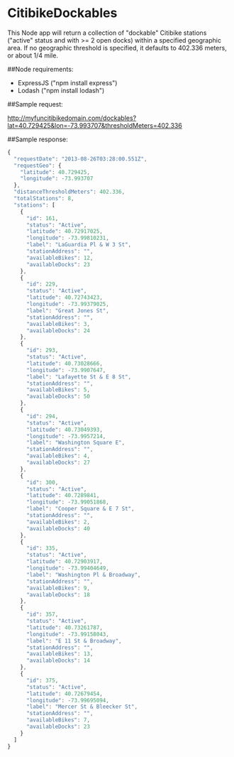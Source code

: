 CitibikeDockables
=================

This Node app will return a collection of "dockable" Citibike stations ("active" status and with >= 2 open docks) within a specified geographic area.  If no geographic threshold is specified, it defaults to 402.336 meters, or about 1/4 mile.

##Node requirements:

- ExpressJS ("npm install express")
- Lodash ("npm install lodash")

##Sample request:

http://myfuncitibikedomain.com/dockables?lat=40.729425&lon=-73.993707&thresholdMeters=402.336

##Sample response:

```javascript
{
  "requestDate": "2013-08-26T03:28:00.551Z",
  "requestGeo": {
    "latitude": 40.729425,
    "longitude": -73.993707
  },
  "distanceThresholdMeters": 402.336,
  "totalStations": 8,
  "stations": [
    {
      "id": 161,
      "status": "Active",
      "latitude": 40.72917025,
      "longitude": -73.99810231,
      "label": "LaGuardia Pl & W 3 St",
      "stationAddress": "",
      "availableBikes": 12,
      "availableDocks": 23
    },
    {
      "id": 229,
      "status": "Active",
      "latitude": 40.72743423,
      "longitude": -73.99379025,
      "label": "Great Jones St",
      "stationAddress": "",
      "availableBikes": 3,
      "availableDocks": 24
    },
    {
      "id": 293,
      "status": "Active",
      "latitude": 40.73028666,
      "longitude": -73.9907647,
      "label": "Lafayette St & E 8 St",
      "stationAddress": "",
      "availableBikes": 5,
      "availableDocks": 50
    },
    {
      "id": 294,
      "status": "Active",
      "latitude": 40.73049393,
      "longitude": -73.9957214,
      "label": "Washington Square E",
      "stationAddress": "",
      "availableBikes": 4,
      "availableDocks": 27
    },
    {
      "id": 300,
      "status": "Active",
      "latitude": 40.7289841,
      "longitude": -73.99051868,
      "label": "Cooper Square & E 7 St",
      "stationAddress": "",
      "availableBikes": 2,
      "availableDocks": 40
    },
    {
      "id": 335,
      "status": "Active",
      "latitude": 40.72903917,
      "longitude": -73.99404649,
      "label": "Washington Pl & Broadway",
      "stationAddress": "",
      "availableBikes": 9,
      "availableDocks": 18
    },
    {
      "id": 357,
      "status": "Active",
      "latitude": 40.73261787,
      "longitude": -73.99158043,
      "label": "E 11 St & Broadway",
      "stationAddress": "",
      "availableBikes": 13,
      "availableDocks": 14
    },
    {
      "id": 375,
      "status": "Active",
      "latitude": 40.72679454,
      "longitude": -73.99695094,
      "label": "Mercer St & Bleecker St",
      "stationAddress": "",
      "availableBikes": 7,
      "availableDocks": 23
    }
  ]
}
```